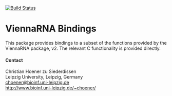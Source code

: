 [![Build Status](https://travis-ci.org/choener/ViennaRNA-bindings.svg?branch=master)](https://travis-ci.org/choener/ViennaRNA-bindings)

# ViennaRNA Bindings

This package provides bindings to a subset of the functions provided by the
ViennaRNA package, v2. The relevant C functionality is provided directly.



#### Contact

Christian Hoener zu Siederdissen  
Leipzig University, Leipzig, Germany  
choener@bioinf.uni-leipzig.de  
http://www.bioinf.uni-leipzig.de/~choener/  

